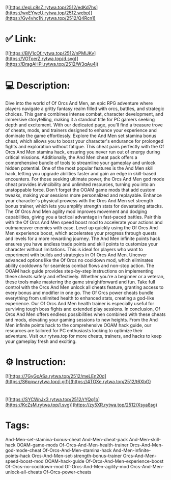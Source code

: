 [![https://epLc8sZ.rytwa.top/2512/edKd7hs](https://wxEYweU.rytwa.top/2512.webp)](https://Gy4vhc1N.rytwa.top/2512/Q4Rcn1)
# ✅ Link:
[![https://BlV1cOf.rytwa.top/2512/nPMlJKv](https://VOToerZ.rytwa.top/d.svg)](https://DragAHPI.rytwa.top/2512/W3qAu4j)
# 💻 Description:
Dive into the world of Of Orcs And Men, an epic RPG adventure where players navigate a gritty fantasy realm filled with orcs, battles, and strategic choices. This game combines intense combat, character development, and immersive storytelling, making it a standout title for PC gamers seeking depth and excitement. With our dedicated page, you'll find a treasure trove of cheats, mods, and trainers designed to enhance your experience and dominate the game effortlessly.
Explore the And Men set stamina bonus cheat, which allows you to boost your character's endurance for prolonged fights and exploration without fatigue. This cheat pairs perfectly with the Of Orcs And Men stamina hack, ensuring you never run out of energy during critical missions. Additionally, the And Men cheat pack offers a comprehensive bundle of tools to streamline your gameplay and unlock hidden potential.
One of the most popular features is the And Men skill hack, letting you upgrade abilities faster and gain an edge in skill-based encounters. For those seeking ultimate power, the Orcs And Men god mode cheat provides invincibility and unlimited resources, turning you into an unstoppable force. Don't forget the OOAM game mods that add custom tweaks, making your sessions more personalized and replayable.
Enhance your character's physical prowess with the Orcs And Men set strength bonus trainer, which lets you amplify strength stats for devastating attacks. The Of Orcs And Men agility mod improves movement and dodging capabilities, giving you a tactical advantage in fast-paced battles. Pair this with the Of Orcs And Men speed boost mod to accelerate your actions and outmaneuver enemies with ease.
Level up quickly using the Of Orcs And Men experience boost, which accelerates your progress through quests and levels for a more rewarding journey. The And Men infinite points hack ensures you have endless trade points and skill points to customize your character without limitations. This is ideal for players who want to experiment with builds and strategies in Of Orcs And Men.
Uncover advanced options like the Of Orcs no cooldown mod, which eliminates ability cooldowns for seamless combat flows and non-stop action. The OOAM hack guide provides step-by-step instructions on implementing these cheats safely and effectively. Whether you're a beginner or a veteran, these tools make mastering the game straightforward and fun.
Take full control with the Orcs And Men unlock all cheats feature, granting access to every bonus and modifier in one go. The Of Orcs power cheats bundle everything from unlimited health to enhanced stats, creating a god-like experience. Our Of Orcs And Men health trainer is especially useful for surviving tough boss fights and extended play sessions.
In conclusion, Of Orcs And Men offers endless possibilities when combined with these cheats and mods, elevating your gaming sessions to new heights. From the And Men infinite points hack to the comprehensive OOAM hack guide, our resources are tailored for PC enthusiasts looking to optimize their adventure. Visit our rytwa.top for more cheats, trainers, and hacks to keep your gameplay fresh and exciting.

# ⚙️ Instruction:
[![https://7GyGoASa.rytwa.top/2512/meLEn20d](https://S6ppw.rytwa.top/i.gif)](https://4TOXe.rytwa.top/2512/t6XbG)
#
[![https://SYCWnJx3.rytwa.top/2512/rYQg1b](https://KcZsM.rytwa.top/l.svg)](https://zy5XR.rytwa.top/2512/Xsya8sg)
# Tags:
And-Men-set-stamina-bonus-cheat And-Men-cheat-pack And-Men-skill-hack OOAM-game-mods Of-Orcs-And-Men-health-trainer Orcs-And-Men-god-mode-cheat Of-Orcs-And-Men-stamina-hack And-Men-infinite-points-hack Orcs-And-Men-set-strength-bonus-trainer Orcs-And-Men-speed-boost-mod OOAM-hack-guide Of-Orcs-And-Men-experience-boost Of-Orcs-no-cooldown-mod Of-Orcs-And-Men-agility-mod Orcs-And-Men-unlock-all-cheats Of-Orcs-power-cheats





